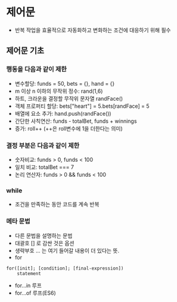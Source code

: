 # 제어문

* 반복 작업을 효율적으로 자동화하고 변화하는 조건에 대응하기 위해 필수

## 제어문 기초

### 행동을 다음과 같이 제한

* 변수할당: funds = 50, bets = {}, hand = {}
* m 이상 n 이하의 무작위 정수: rand(1,6)
* 하트, 크라운을 결정할 무작위 문자열 randFace()
* 객체 프로퍼티 할당: bets["heart"] = 5.bets[randFace] = 5
* 배열에 요소 추가: hand.push(randFace())
* 간단한 사칙연산: funds - totalBet, funds + winnings
* 증가: roll++ (++은 roll변수에 1을 더한다는 의미)

### 결정 부분은 다음과 같이 제한

* 숫자비교: funds > 0, funds < 100
* 일치 비교: totalBet === 7
* 논리 연산자: funds > 0 && funds < 100

### while

* 조건을 만족하는 동안 코드를 계속 반복

### 메타 문법

* 다른 문법을 설명하는 문법
* 대괄호 [] 로 감싼 것은 옵션
* 생략부호 ... 는 여기 들어갈 내용이 더 있다는 뜻.
* for
```
for([init]; [condition]; [final-expression])
    statement
```
* for...in 루프
* for...of 루프(ES6)